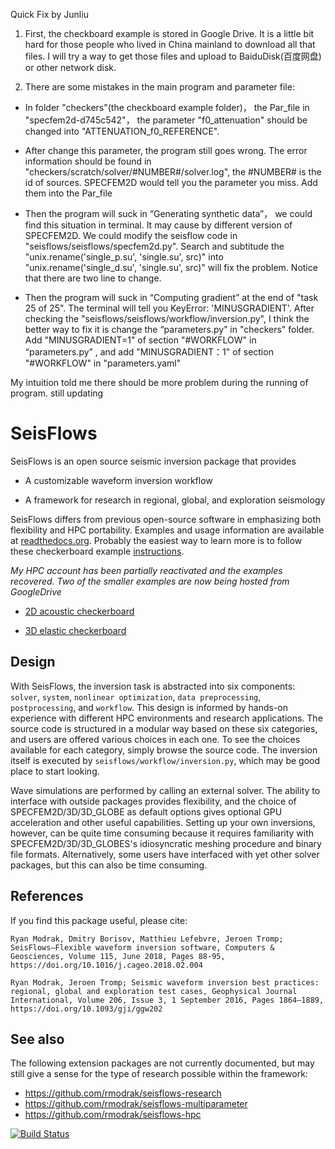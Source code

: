   Quick Fix by Junliu
  
  1. First, the checkboard example is stored in Google Drive. It is a little bit hard for those people who lived in China mainland to download all that files. I will try a way to get those files and upload to BaiduDisk(百度网盘) or other network disk.

  2. There are some mistakes in the main program and parameter file:
  
  - In folder "checkers"(the checkboard example folder)， the Par_file in "specfem2d-d745c542"， the parameter "f0_attenuation" should be changed into "ATTENUATION_f0_REFERENCE".
    
  - After change this parameter, the program still goes wrong. The error information should be found in "checkers/scratch/solver/#NUMBER#/solver.log", the #NUMBER# is the id of sources. SPECFEM2D would tell you the parameter you miss. Add them into the Par_file
    
  - Then the program will suck in “Generating synthetic data”， we could find this situation in terminal. It may cause by different version of SPECFEM2D. We could modify the seisflow code in "seisflows/seisflows/specfem2d.py". Search and subtitude the "unix.rename('single_p.su', 'single.su', src)" into "unix.rename('single_d.su', 'single.su', src)" will fix the problem. Notice that there are two line to change.
    
  - Then the program will suck in “Computing gradient” at the end of "task 25 of 25". The terminal will tell you KeyError: 'MINUSGRADIENT'. After checking the "seisflows/seisflows/workflow/inversion.py", I think the better way to fix it is change the “parameters.py” in "checkers" folder. Add "MINUSGRADIENT=1" of section "#WORKFLOW" in “parameters.py” , and add "MINUSGRADIENT：1" of section "#WORKFLOW" in "parameters.yaml"

My intuition told me there should be more problem during the running of program.
still updating 


SeisFlows
=========

SeisFlows is an open source seismic inversion package that provides

- A customizable waveform inversion workflow

- A framework for research in regional, global, and exploration seismology

SeisFlows differs from previous open-source software in emphasizing both flexibility and HPC portability.  Examples and usage information are available at [readthedocs.org](http://seisflows.readthedocs.org/en/latest/).  Probably the easiest way to learn more is to follow these checkerboard example [instructions](http://seisflows.readthedocs.io/en/latest/instructions_remote.html).

*My HPC account has been partially reactivated and the examples recovered. Two of the smaller examples are now being hosted from GoogleDrive*


- [2D acoustic checkerboard](https://drive.google.com/open?id=1ow3LTYEvNn55yGeIV56sqaW-wXC0MtYW)

- [3D elastic checkerboard](https://drive.google.com/open?id=1fm1pg0QzGW721BHN2tD6lb9FWRLMl6_z)





Design
------
With SeisFlows, the inversion task is abstracted into six components: `solver`, `system`, `nonlinear optimization`, `data preprocessing`, `postprocessing`, and `workflow`.  This design is informed by hands-on experience with different HPC environments and research applications. The source code is structured in a modular way based on these six categories, and users are offered various choices in each one.  To see the choices available for each category, simply browse the source code.  The inversion itself is executed by `seisflows/workflow/inversion.py`, which may be good place to start looking.

Wave simulations are performed by calling an external solver. The ability to interface with outside packages provides flexibility, and the choice of SPECFEM2D/3D/3D\_GLOBE as default options gives optional GPU acceleration and other useful capabilities. Setting up your own inversions, however, can be quite time consuming because it requires familiarity with SPECFEM2D/3D/3D\_GLOBES's idiosyncratic meshing procedure and binary file formats. Alternatively, some users have interfaced with yet other solver packages, but this can also be time consuming.


References
----------
If you find this package useful, please cite:

`Ryan Modrak, Dmitry Borisov, Matthieu Lefebvre, Jeroen Tromp; SeisFlows—Flexible waveform inversion software, Computers & Geosciences, Volume 115, June 2018, Pages 88-95, https://doi.org/10.1016/j.cageo.2018.02.004`

`Ryan Modrak, Jeroen Tromp; Seismic waveform inversion best practices: regional, global and exploration test cases, Geophysical Journal International, Volume 206, Issue 3, 1 September 2016, Pages 1864–1889, https://doi.org/10.1093/gji/ggw202`


See also
--------
The following extension packages are not currently documented, but may still give a sense for the type of research possible within the framework:

- https://github.com/rmodrak/seisflows-research
- https://github.com/rmodrak/seisflows-multiparameter
- https://github.com/rmodrak/seisflows-hpc



[![Build Status](https://travis-ci.org/rmodrak/seisflows.svg?branch=master)](https://travis-ci.org/rmodrak/seisflows)

